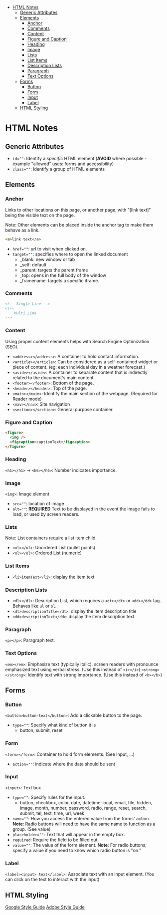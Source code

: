 - [HTML Notes](#html-notes)
  - [Generic Attributes](#generic-attributes)
  - [Elements](#elements)
    - [Anchor](#anchor)
    - [Comments](#comments)
    - [Content](#content)
    - [Figure and Caption](#figure-and-caption)
    - [Heading](#heading)
    - [Image](#image)
    - [Lists](#lists)
    - [List Items](#list-items)
    - [Description Lists](#description-lists)
    - [Paragraph](#paragraph)
    - [Text Options](#text-options)
  - [Forms](#forms)
    - [Button](#button)
    - [Form](#form)
    - [Input](#input)
    - [Label](#label)
  - [HTML Styling](#html-styling)

# HTML Notes

## Generic Attributes

- `id=""`: Identify a _specific_ HTML element (**AVOID** where possible - example "allowed" uses: forms and accessibility)
- `class=""`: Identify a group of HTML elements

## Elements

### Anchor

Links to other locations on this page, or another page, with "[link text]" being the visible text on the page.

Note: Other elements can be placed inside the anchor tag to make them behave as a link.

```html
<a>link text</a>
```

- `href=""`: url to visit when clicked on.
- `target=""`: specifies where to open the linked document
  - \_blank: new window or tab
  - \_self: default
  - \_parent: targets the parent frame
  - \_top: opens in the full body of the window
  - \_framename: targets a specific iframe.

### Comments

```html
<!-- Single Line -->
<!-- 
    Multi Line
-->
```

### Content

Using proper content elements helps with Search Engine Optimization (SEO).

- `<address></address>`: A container to hold contact information.
- `<article></article>`: Can be considered as a self-contained widget or piece of content. (eg: each individual day in a weather forecast.)
- `<aside></aside>`: A container to separate content that is indirectly related to the document's main content.
- `<footer></footer>`: Bottom of the page.
- `<header></header>`: Top of the page.
- `<main></main>`: Identify the main section of the webpage. (Required for Reader mode)
- `<nav></nav>`: Site navigation
- `<section></section>`: General purpose container.

### Figure and Caption

```html
<figure>
  <img />
  <figcaption>captionText</figcaption>
</figure>
```

### Heading

`<h1></h1>` -> `<h6></h6>`: Number indicates importance.

### Image

`<img>`: Image element

- `src=""`: location of image
- `alt=""`: **REQUIRED** Text to be displayed in the event the image fails to load, or used by screen readers.

### Lists

Note: List containers require a list item child.

- `<ul></ul>`: Unordered List (bullet points)
- `<ol></ol>`: Ordered List (numeric)

### List Items

- `<li>itemText</li>`: display the item text

### Description Lists

- `<dl></dl>`: Description List, which requires a `<dt></dt>` or `<dd></dd>` tag. Behaves like `ul` or `ol`.
- `<dt>descriptionTitle</dt>`: display the item description title
- `<dd>descriptionText</dd>`: display the item description text

### Paragraph

`<p></p>`: Paragraph text.

### Text Options

`<em></em>`: Emphasize text (typically italic), screen readers with pronounce emphasized text using verbal stress. (Use this instead of `<i></i>`)
`<strong></strong>`: Identify text with strong importance. (Use this instead of `<b></b>`)

## Forms

### Button

`<button>button-text</button>`: Add a clickable button to the page.

- `type=""`: Specify what kind of button it is
  - button, submit, reset

### Form

`<form></form>`: Container to hold form elements. (See Input, ...)

- `action=""`: indicate where the data should be sent

### Input

`<input>`: Text box

- `type=""`: Specify rules for the input.
  - button, checkbox, color, date, datetime-local, email, file, hidden, image, month, number, password, radio, range, reset, search, submit, tel, text, time, url, week
- `name=""`: How you access the entered value from the forms' action. **Note**: Radio buttons will need to have the same name to function as a group. (See value)
- `placeholder=""`: Text that will appear in the empty box.
- `required`: Require the field to be filled out.
- `value=""`: The value of the form element. **Note**: For radio buttons, specify a value if you need to know which radio button is "on."

### Label

`<label><input> text</label>`: Associate text with an input element. (You can click on the text to interact with the input)

## HTML Styling

[Google Style Guide](https://google.github.io/styleguide/htmlcssguide.html)
[Adobe Style Guide](https://developer.adobe.com/commerce/php/coding-standards/html-style-guide/)
